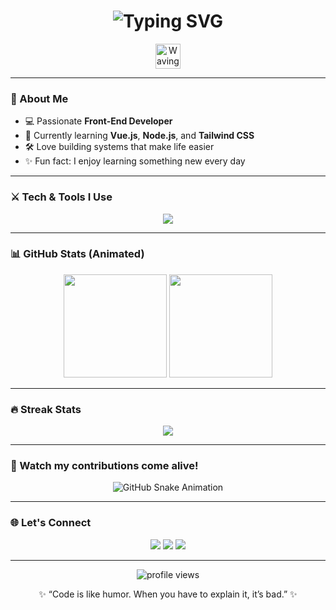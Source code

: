 <!-- ✨ Animated GitHub Profile README ✨ -->

<h1 align="center">
  <img src="https://readme-typing-svg.herokuapp.com?font=Poppins&size=30&pause=1000&color=00F700&center=true&vCenter=true&width=435&lines=Hey+there!+👋;I'm+YOUR+NAME;Welcome+to+my+profile!" alt="Typing SVG" />
</h1>

<p align="center">
  <img src="https://media.giphy.com/media/hvRJCLFzcasrR4ia7z/giphy.gif" width="40px" alt="Waving hand" />
</p>

---

### 🌟 About Me  
- 💻 Passionate **Front-End Developer**  
- 🌱 Currently learning **Vue.js**, **Node.js**, and **Tailwind CSS**  
- 🛠️ Love building systems that make life easier  
- ✨ Fun fact: I enjoy learning something new every day  

---

### ⚔️ Tech & Tools I Use

<p align="center">
  <img src="https://skillicons.dev/icons?i=html,css,javascript,vue,bootstrap,tailwind,php,mysql,nodejs,git,github,vscode" />
</p>

---

### 📊 GitHub Stats (Animated)

<p align="center">
  <img src="https://github-readme-stats.vercel.app/api?username=YOUR_USERNAME&show_icons=true&theme=react&hide_border=true&bg_color=0D1117&title_color=58A6FF&icon_color=58A6FF" height="165px"/>
  <img src="https://github-readme-stats.vercel.app/api/top-langs/?username=YOUR_USERNAME&layout=compact&theme=react&hide_border=true&bg_color=0D1117&title_color=58A6FF" height="165px"/>
</p>

---

### 🔥 Streak Stats
<p align="center">
  <img src="https://github-readme-streak-stats.herokuapp.com/?user=YOUR_USERNAME&theme=react&hide_border=true&background=0D1117&ring=58A6FF&fire=58A6FF&currStreakLabel=58A6FF" />
</p>

---

### 🐍 Watch my contributions come alive!
<p align="center">
  <img src="https://raw.githubusercontent.com/Jeee28/jeee28/output/github-contribution-grid-snake-dark.svg" alt="GitHub Snake Animation" />
</p>

---

### 🌐 Let's Connect
<p align="center">
  <a href="https://facebook.com/YOUR_PROFILE" target="_blank"><img src="https://img.shields.io/badge/Facebook-1877F2?style=for-the-badge&logo=facebook&logoColor=white" /></a>
  <a href="https://www.linkedin.com/in/YOUR_PROFILE" target="_blank"><img src="https://img.shields.io/badge/LinkedIn-0077B5?style=for-the-badge&logo=linkedin&logoColor=white" /></a>
  <a href="mailto:your.email@example.com"><img src="https://img.shields.io/badge/Email-D14836?style=for-the-badge&logo=gmail&logoColor=white" /></a>
</p>

---

<p align="center">
  <img src="https://komarev.com/ghpvc/?username=Jeee28&style=for-the-badge&color=blue" alt="profile views" />
</p>

<p align="center">
  ✨ “Code is like humor. When you have to explain it, it’s bad.” ✨
</p>
